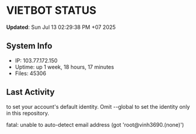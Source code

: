 # VIETBOT STATUS
**Updated**: Sun Jul 13 02:29:38 PM +07 2025

## System Info
- IP: 103.77.172.150
- Uptime: up 1 week, 18 hours, 17 minutes
- Files: 45306

## Last Activity

to set your account's default identity.
Omit --global to set the identity only in this repository.

fatal: unable to auto-detect email address (got 'root@vinh3690.(none)')
